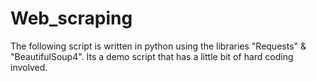 # Web_scraping
The following script is written in python using the libraries "Requests" & "BeautifulSoup4". Its a demo script that has a little bit of hard coding involved. 
